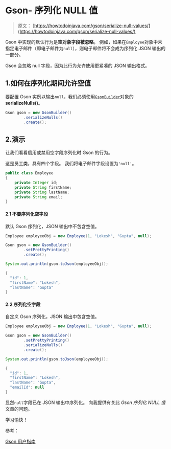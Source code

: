 # Gson- 序列化 NULL 值

> 原文： [https://howtodoinjava.com/gson/serialize-null-values/](https://howtodoinjava.com/gson/serialize-null-values/)

Gson 中实现的默认行为是**空对象字段被忽略**。 例如，如果在`Employee`对象中未指定电子邮件（即电子邮件为`null`），则电子邮件将不会成为序列化 JSON 输出的一部分。

Gson 会忽略 null 字段，因为此行为允许使用更紧凑的 JSON 输出格式。

## 1.如何在序列化期间允许空值

要配置 Gson 实例以输出`null`，我们必须使用[`GsonBuilder`](https://howtodoinjava.com/gson/gson-gsonbuilder-configuration/)对象的 **serializeNulls()**。

```java
Gson gson = new GsonBuilder()
		.serializeNulls()
		.create();

```

## 2.演示

让我们看看启用或禁用空字段序列化时 Gson 的行为。

这是员工类，具有四个字段。 我们将电子邮件字段设置为`'null'`。

```java
public class Employee 
{
    private Integer id;
    private String firstName;
    private String lastName;
    private String email;
}

```

#### 2.1 不要序列化空字段

默认 Gson 序列化，JSON 输出中不包含空值。

```java
Employee employeeObj = new Employee(1, "Lokesh", "Gupta", null);

Gson gson = new GsonBuilder()
		.setPrettyPrinting()
		.create(); 

System.out.println(gson.toJson(employeeObj));

```

```java
{
  "id": 1,
  "firstName": "Lokesh",
  "lastName": "Gupta"
}

```

#### 2.2 序列化空字段

自定义 Gson 序列化，JSON 输出中包含空值。

```java
Employee employeeObj = new Employee(1, "Lokesh", "Gupta", null);

Gson gson = new GsonBuilder()
		.setPrettyPrinting()
		.serializeNulls()
		.create(); 

System.out.println(gson.toJson(employeeObj));

```

```java
{
  "id": 1,
  "firstName": "Lokesh",
  "lastName": "Gupta",
  "emailId": null
}

```

显然`null`字段已在 JSON 输出中序列化。 向我提供有关此 *Gson 序列化 NULL 值*文章的问题。

学习愉快！

参考：

[Gson 用户指南](https://github.com/google/gson/blob/master/UserGuide.md)
